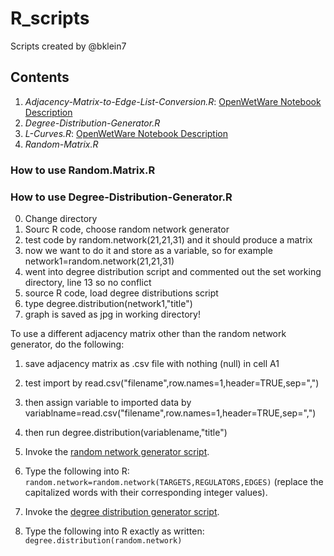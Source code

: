 # R_scripts

Scripts created by @bklein7

## Contents

  1. *Adjacency-Matrix-to-Edge-List-Conversion.R*: [OpenWetWare Notebook Description](http://openwetware.org/wiki/Converting_Adjacency_Matrices_to_Edge_Lists_in_R)
  2. *Degree-Distribution-Generator.R*
  3. *L-Curves.R*: [OpenWetWare Notebook Description](http://openwetware.org/wiki/Graphing_L-Curves_in_R)
  4. *Random-Matrix.R*
 
### How to use Random.Matrix.R

### How to use Degree-Distribution-Generator.R

0. Change directory
1. Sourc R code, choose random network generator
2. test code by random.network(21,21,31) and it should produce a matrix
3. now we want to do it and store as a variable, so for example network1=random.network(21,21,31)
4. went into degree distribution script and commented out the set working directory, line 13 so no conflict
5. source R code, load degree distributions script
6. type degree.distribution(network1,"title")
7. graph is saved as jpg in working directory!

To use a different adjacency matrix other than the random network generator, do the following:
1. save adjacency matrix as .csv file with nothing (null) in cell A1
2. test import by read.csv("filename",row.names=1,header=TRUE,sep=",")
3. then assign variable to imported data by variablname=read.csv("filename",row.names=1,header=TRUE,sep=",")
4. then run degree.distribution(variablename,"title")



1. Invoke the  [random network generator script](https://github.com/kdahlquist/DahlquistLab/blob/master/R_scripts/Random-Matrix.R).
2. Type the following into R: `random.network=random.network(TARGETS,REGULATORS,EDGES)`
   (replace the capitalized words with their corresponding integer values).
3. Invoke the [degree distribution generator script](https://github.com/kdahlquist/DahlquistLab/blob/master/R_scripts/Degree-Distribution-Generator.R).
4. Type the following into R exactly as written: `degree.distribution(random.network)`
